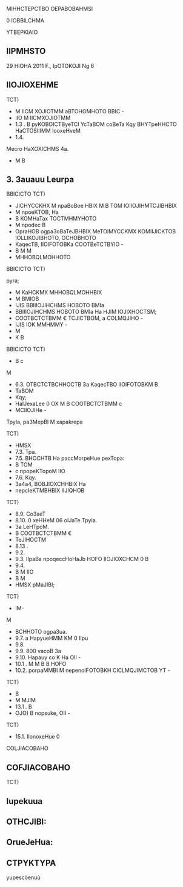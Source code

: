 MIHHCTEPCTBO OEPABOBAHMSI

<!-- image -->

0 IOBBILCHMA

YTBEPKIAIO

<!-- image -->

## IIPMHSTO

29 HIOHA 2011 F., IpOTOKOJI Ng 6

## IIOJIOXEHME

TCT)

- M IICM XOJIOTMM aBTOHOMHOTO BBIC -
- IIO M IICMXOJIOTMM
- 1.3 . B pyKOBOICTByeTCI YcTaBOM coBeTa Kqy BHYTpeHHCTO HaCTOSIIIMM IooxeHveM
- 1.4.

Mecro HaXOXICHMS 4a.

- M B

## 3. 3auauu Leurpa

BBICICTO TCT)

- JICHYCCKHX M npaBoBoe HBIX M B TOM IOIIOJIHMTCJIBHBIX
- M npoeKTOB, Ha
- B KOMHaTax TOCTMHMYHOTO
- M npodec B
- OpraHOB ogpa3oBaTeJBHBIX MeTOIMYCCKMX KOMIIJICKTOB IOLLIKOJIBHOTO, OCHOBHOTO
- KaqecTB, IIOIFOTOBKa COOTBeTCTBYIO -
- B M M
- MHHOBQLMOHHOTO

BBICICTO TCT)

pyra;

- M KaHCKMX MHHOBQLMOHHBIX
- M BMIOB
- IJIS BBIIIOJIHCHMS HOBOTO BMIa
- BBIIIOJIHCHMS HOBOTO BMIa Ha HJIM IOJIXHOCTSM;
- COOTBCTCTBMM € TCJICTBOM, a COLMQJIHO -
- IJIS IOK MMHMMY -
- M
- K B

BBICICTO TCT)

- B c

M

- 6.3. OTBCTCTBCHHOCTB 3a KaqecTBO   IIOIFOTOBKM B
- TaBOM
- Kqy;
- HaIJexaLee 0 OX M B COOTBCTCTBMM c
- MCIIOJIHe -

TpyIa, pa3MepBI M xapakrepa

TCT)

- HMSX
- 7.3. Tpa.
- 7.5. BHOCHTB Ha paccMorpeHue pexTopa:
- B TOM
- c npopeKTopoM IIO
- 7.6. Kqy.
- 3a4a4, BOBJIOXCHHBIX Ha
- nepcIeKTMBHBIX IIJIQHOB

TCT)

- 8.9. Co3aeT
- 8.10. 0 xeHHeM 06 oIJaTe TpyIa.
- 3a LeHTpoM.
- B COOTBCTCTBMM €
- TeJIHOCTM
- 8.13 .
- 9.2.
- 9.3. IIpaBa npoqeccHoHaJb HOFO IIOJIOXCHCM 0 B
- 9.4.
- B M IIO
- B M
- HMSX pMaJIBI;

TCT)

- IM-

M

- BCHHOTO ogpa3ua.
- 9.7. a HapyueHMM KM 0 IIpu
- 9.8.
- 9.9. 800 vacoB 3a
- 9.10. Hapauy co K Ha OII -
- 10.1 . M M B B HOFO
- 10.2. porpaMMBI M nepenoIFOTOBKH CICLMQJIMCTOB YT -

TCT)

- B
- M MJIM
- 13.1 . B
- OJO) B nopsuke, OII -

TCT)

- 15.1. IlonoxeHue 0

<!-- image -->

COLJIACOBAHO

<!-- image -->

## COFJIACOBAHO

<!-- image -->

TCT)

## Iupekuua

## OTHCJIBI:

## OrueJeHua:

## CTPYKTYPA

yupescòenuù